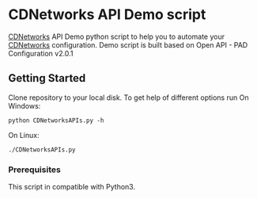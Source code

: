 # CDNetworks API Demo script

[CDNetworks](http://www.cdnetworks.com) API Demo python script to help you to automate your [CDNetworks](http://www.cdnetworks.com) configuration.
Demo script is built based on Open API - PAD Configuration v2.0.1

## Getting Started

Clone repository to your local disk.
To get help of different options run
On Windows:
```
python CDNetworksAPIs.py -h
```

On Linux:
```
./CDNetworksAPIs.py
```

### Prerequisites

This script in compatible with Python3.

